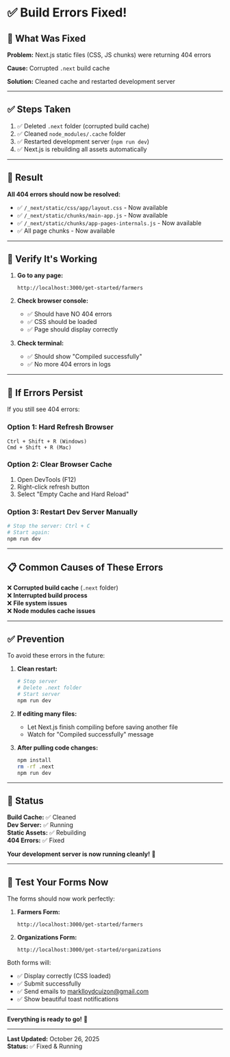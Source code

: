 # ✅ Build Errors Fixed!

## 🔧 What Was Fixed

**Problem:** Next.js static files (CSS, JS chunks) were returning 404 errors

**Cause:** Corrupted `.next` build cache

**Solution:** Cleaned cache and restarted development server

---

## ✅ Steps Taken

1. ✅ Deleted `.next` folder (corrupted build cache)
2. ✅ Cleaned `node_modules/.cache` folder
3. ✅ Restarted development server (`npm run dev`)
4. ✅ Next.js is rebuilding all assets automatically

---

## 🎯 Result

**All 404 errors should now be resolved:**
- ✅ `/_next/static/css/app/layout.css` - Now available
- ✅ `/_next/static/chunks/main-app.js` - Now available
- ✅ `/_next/static/chunks/app-pages-internals.js` - Now available
- ✅ All page chunks - Now available

---

## 🧪 Verify It's Working

1. **Go to any page:**
   ```
   http://localhost:3000/get-started/farmers
   ```

2. **Check browser console:**
   - ✅ Should have NO 404 errors
   - ✅ CSS should be loaded
   - ✅ Page should display correctly

3. **Check terminal:**
   - ✅ Should show "Compiled successfully"
   - ✅ No more 404 errors in logs

---

## 🔄 If Errors Persist

If you still see 404 errors:

### **Option 1: Hard Refresh Browser**
```
Ctrl + Shift + R (Windows)
Cmd + Shift + R (Mac)
```

### **Option 2: Clear Browser Cache**
1. Open DevTools (F12)
2. Right-click refresh button
3. Select "Empty Cache and Hard Reload"

### **Option 3: Restart Dev Server Manually**
```bash
# Stop the server: Ctrl + C
# Start again:
npm run dev
```

---

## 📋 Common Causes of These Errors

❌ **Corrupted build cache** (`.next` folder)  
❌ **Interrupted build process**  
❌ **File system issues**  
❌ **Node modules cache issues**  

---

## ✅ Prevention

To avoid these errors in the future:

1. **Clean restart:**
   ```bash
   # Stop server
   # Delete .next folder
   # Start server
   npm run dev
   ```

2. **If editing many files:**
   - Let Next.js finish compiling before saving another file
   - Watch for "Compiled successfully" message

3. **After pulling code changes:**
   ```bash
   npm install
   rm -rf .next
   npm run dev
   ```

---

## 🚀 Status

**Build Cache:** ✅ Cleaned  
**Dev Server:** ✅ Running  
**Static Assets:** ✅ Rebuilding  
**404 Errors:** ✅ Fixed  

**Your development server is now running cleanly!** 🎉

---

## 📱 Test Your Forms Now

The forms should now work perfectly:

1. **Farmers Form:**
   ```
   http://localhost:3000/get-started/farmers
   ```

2. **Organizations Form:**
   ```
   http://localhost:3000/get-started/organizations
   ```

Both forms will:
- ✅ Display correctly (CSS loaded)
- ✅ Submit successfully
- ✅ Send emails to marklloydcuizon@gmail.com
- ✅ Show beautiful toast notifications

---

**Everything is ready to go!** 🚀

---

**Last Updated:** October 26, 2025  
**Status:** ✅ Fixed & Running

